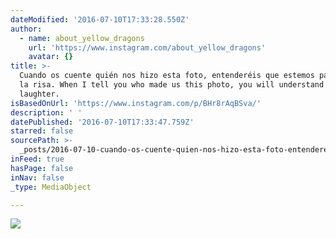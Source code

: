 ```yaml
---
dateModified: '2016-07-10T17:33:28.550Z'
author:
  - name: about_yellow_dragons
    url: 'https://www.instagram.com/about_yellow_dragons'
    avatar: {}
title: >-
  Cuando os cuente quién nos hizo esta foto, entenderéis que estemos partidas de
  la risa. When I tell you who made us this photo, you will understand that we
  laughter. 
isBasedOnUrl: 'https://www.instagram.com/p/BHr8rAqBSva/'
description: ' '
datePublished: '2016-07-10T17:33:47.759Z'
starred: false
sourcePath: >-
  _posts/2016-07-10-cuando-os-cuente-quien-nos-hizo-esta-foto-entendereis-que-e.md
inFeed: true
hasPage: false
inNav: false
_type: MediaObject

---
```

![ ](https://scontent.cdninstagram.com/t51.2885-15/s640x640/sh0.08/e35/13584054_864076713726678_1381779134_n.jpg?ig_cache_key=MTI5MTM5MjU1NjYwNDkyNjkzOA%3D%3D.2)
